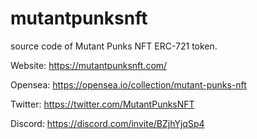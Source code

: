 # mutantpunksnft

source code of Mutant Punks NFT ERC-721 token.

Website: https://mutantpunksnft.com/

Opensea: https://opensea.io/collection/mutant-punks-nft

Twitter: https://twitter.com/MutantPunksNFT

Discord: https://discord.com/invite/BZjhYjqSp4
